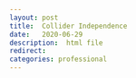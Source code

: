 ```yaml
---
layout: post
title:  Collider Independence
date:   2020-06-29  
description:  html file
redirect: 
categories: professional
---
```



